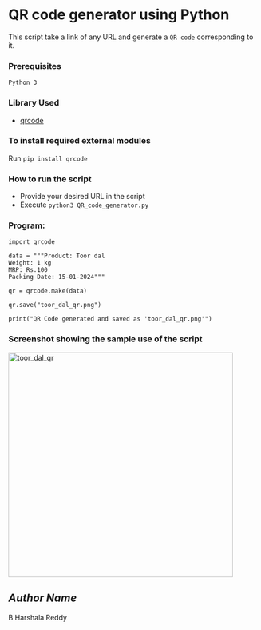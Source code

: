 # QR code generator using Python
This script take a link of any URL and generate a `QR code` corresponding to it.
### Prerequisites
`Python 3`
### Library Used
* [qrcode](https://github.com/lincolnloop/python-qrcode)

### To install required external modules
Run `pip install qrcode` 

### How to run the script
- Provide your desired URL in the script
- Execute `python3 QR_code_generator.py`
### Program:
```
import qrcode

data = """Product: Toor dal
Weight: 1 kg
MRP: Rs.100
Packing Date: 15-01-2024"""

qr = qrcode.make(data)

qr.save("toor_dal_qr.png")

print("QR Code generated and saved as 'toor_dal_qr.png'")
```
### Screenshot showing the sample use of the script
<img width="450" height="450" alt="toor_dal_qr" src="https://github.com/user-attachments/assets/ea382342-f290-4bc7-875d-e01239cb303a" />


## *Author Name*
B Harshala Reddy
